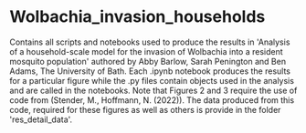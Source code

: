 # Wolbachia_invasion_households
Contains all scripts and notebooks used to produce the results in 'Analysis of a household-scale model for the invasion of Wolbachia into a resident mosquito population' authored by Abby Barlow, Sarah Penington and Ben Adams, The University of Bath.
Each .ipynb notebook produces the results for a particular figure while the .py files contain objects used in the analysis and are called in the notebooks. Note that Figures 2 and 3 require the use of code from (Stender, M., Hoffmann, N. (2022)). The data produced from this code, required for these figures as well as others is provide in the folder 'res_detail_data'.
